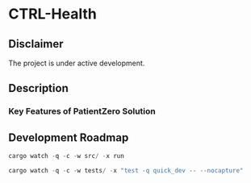 # CTRL-Health

## Disclaimer

The project is under active development.

## Description

### Key Features of PatientZero Solution

## Development Roadmap





```javascript
cargo watch -q -c -w src/ -x run
```

```javascript
cargo watch -q -c -w tests/ -x "test -q quick_dev -- --nocapture"
```